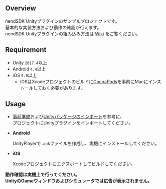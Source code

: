 ## Overview

nendSDK Unityプラグインのサンプルプロジェクトです。  
基本的な実装方法および動作の確認が行えます。  
nendSDK Unityプラグインの組み込み方法は [Wiki](https://github.com/fan-ADN/nendSDK-Unity/wiki) をご覧ください。

## Requirement

* Unity `2017.4`以上
* Android `4.4`以上
* iOS `9.0`以上
  * iOSはXcodeプロジェクトのビルドに[CocoaPods](https://cocoapods.org)を事前にMacにインストールしておく必要があります。

## Usage

* [事前準備](https://github.com/fan-ADN/nendSDK-Unity/wiki/事前準備)および[Unityパッケージのインポート](https://github.com/fan-ADN/nendSDK-Unity/wiki/Unityパッケージのインポート)を参考に、  
プロジェクトにUnityプラグインをインポートしてください。

* **Android**

  UnityPlayerで`.apk`ファイルを作成し、実機にインストールしてください。  

* **iOS**

  Xcodeプロジェクトにエクスポートしてビルドしてください。  

**動作確認は実機上で行ってください。**  
**UnityのGameウィンドウおよびシミュレータでは広告が表示されません。**
